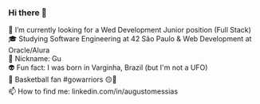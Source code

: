 ### Hi there 👋

🔭 I’m currently looking for a Wed Development Junior position (Full Stack)<br>
🎓 Studying Software Engineering at 42 São Paulo & Web Development at Oracle/Alura<br>
🤠 Nickname: Gu<br>
👽 Fun fact: I was born in Varginha, Brazil (but I'm not a UFO)<br>
🏀 Basketball fan #gowarriors 🟡🔵<br>
📫 How to find me: linkedin.com/in/augustomessias<br>
